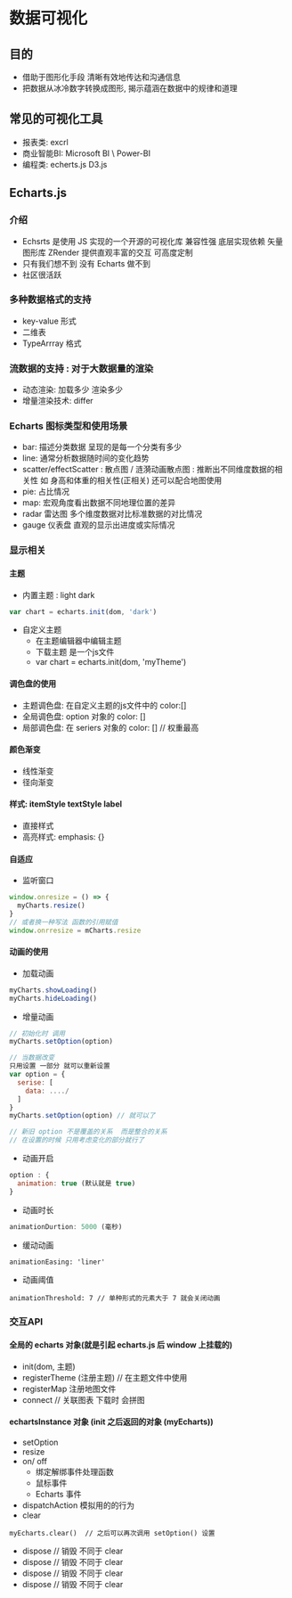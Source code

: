# 数据可视化

## 目的
- 借助于图形化手段 清晰有效地传达和沟通信息
- 把数据从冰冷数字转换成图形, 揭示蕴涵在数据中的规律和道理

## 常见的可视化工具
- 报表类: excrl
- 商业智能BI: Microsoft BI \ Power-BI
- 编程类: echerts.js  D3.js

## Echarts.js 
### 介绍
- Echsrts 是使用 JS 实现的一个开源的可视化库 兼容性强 底层实现依赖 矢量图形库 ZRender 提供直观丰富的交互 可高度定制
- 只有我们想不到 没有 Echarts 做不到
- 社区很活跃
### 多种数据格式的支持
- key-value 形式
- 二维表
- TypeArrray 格式
### 流数据的支持 : 对于大数据量的渲染
- 动态渲染: 加载多少 渲染多少
- 增量渲染技术: differ

### Echarts 图标类型和使用场景
- bar: 描述分类数据 呈现的是每一个分类有多少
- line: 通常分析数据随时间的变化趋势
- scatter/effectScatter : 散点图 / 涟漪动画散点图 : 推断出不同维度数据的相关性 如 身高和体重的相关性(正相关) 还可以配合地图使用
- pie: 占比情况
- map: 宏观角度看出数据不同地理位置的差异
- radar 雷达图 多个维度数据对比标准数据的对比情况
- gauge 仪表盘 直观的显示出进度或实际情况

### 显示相关
#### 主题
- 内置主题 : light dark
```js
var chart = echarts.init(dom, 'dark')
```
- 自定义主题
  - 在主题编辑器中编辑主题
  - 下载主题 是一个js文件
  - var chart = echarts.init(dom, 'myTheme')
#### 调色盘的使用
- 主题调色盘: 在自定义主题的js文件中的 color:[]
- 全局调色盘: option 对象的  color: [] 
- 局部调色盘: 在 seriers 对象的 color: [] // 权重最高

#### 颜色渐变
- 线性渐变
- 径向渐变

#### 样式: itemStyle textStyle label
- 直接样式
- 高亮样式: emphasis: {}

#### 自适应
- 监听窗口
```js
window.onresize = () => {
  myCharts.resize()
}
// 或者换一种写法 函数的引用赋值
window.onrresize = mCharts.resize
```
#### 动画的使用
- 加载动画
```js
myCharts.showLoading()
myCharts.hideLoading()
```
- 增量动画
```js
// 初始化时 调用
myCharts.setOption(option)

// 当数据改变
只用设置 一部分 就可以重新设置
var option = {
  serise: [
    data: ..../
  ]
}
myCharts.setOption(option) // 就可以了

// 新旧 option 不是覆盖的关系  而是整合的关系
// 在设置的时候 只用考虑变化的部分就行了
```

- 动画开启
```js
option : {
  animation: true (默认就是 true)
}
```
- 动画时长
```js
animationDurtion: 5000 (毫秒)
```

- 缓动动画
```
animationEasing: 'liner'
```

- 动画阈值
```
animationThreshold: 7 // 单种形式的元素大于 7 就会关闭动画
```

### 交互API 
#### 全局的 echarts 对象(就是引起 echarts.js 后  window 上挂载的)
- init(dom, 主题)
- registerTheme (注册主题) // 在主题文件中使用
- registerMap 注册地图文件
- connect // 关联图表  下载时 会拼图

#### echartsInstance 对象 (init 之后返回的对象 (myEcharts))
- setOption
- resize
- on/ off
  - 绑定解绑事件处理函数
  - 鼠标事件
  - Echarts 事件
- dispatchAction 模拟用的的行为
- clear 
```
myEcharts.clear()  // 之后可以再次调用 setOption() 设置
```
- dispose // 销毁 不同于 clear
- dispose // 销毁 不同于 clear
- dispose // 销毁 不同于 clear
- dispose // 销毁 不同于 clear
